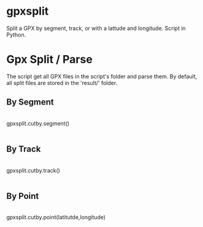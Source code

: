# gpxsplit
Split a GPX by segment, track, or with a lattude and longitude.
Script in Python.

<h1> Gpx Split / Parse </h1>
The script get all GPX files in the script's folder and parse them.
By default, all split files are stored in the 'result/' folder.
<h2>By Segment</h2>
<br>
gpxsplit.cutby.segment()
<br><br>
<h2>By Track</h2>
<br>
gpxsplit.cutby.track()
<br><br>
<h2>By Point</h2>
<br>
gpxsplit.cutby.point(latitutde,longitude)
